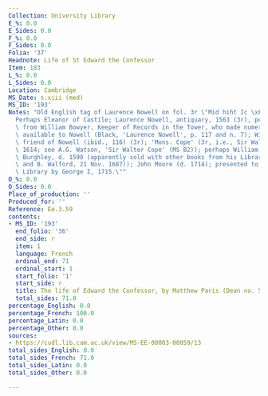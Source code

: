```yaml
---
Collection: University Library
E_%: 0.0
E_Sides: 0.0
F_%: 0.0
F_Sides: 0.0
Folia: '37'
Headnote: Life of St Edward the Confessor
Item: 183
L_%: 0.0
L_Sides: 0.0
Location: Cambridge
MS_Date: s.xiii (med)
MS_ID: '193'
Notes: "Old English tag of Laurence Nowell on fol. 3r \"Mid hiht Ic \xFEolige\";\"\
  Perhaps Eleanor of Castile; Laurence Nowell, antiquary, 1563 (3r), perhaps acquired\
  \ from William Bowyer, Keeper of Records in the Tower, who made numerous manuscripts\
  \ available to Nowell (Black, 'Laurence Nowell', p. 117 and n. 7); William Lambarde,\
  \ friend of Nowell (ibid., 116) (3r); 'Mons. Cope' (3r, i.e., Sir Walter Cope, d.\
  \ 1614; see A.G. Watson, 'Sir Walter Cope' (MS B2)); perhaps William Cecil, Lord\
  \ Burghley, d. 1598 (apparently sold with other books from his Library (T. Bentley\
  \ and B. Walford, 21 Nov. 1687)); John Moore (d. 1714); presented to University\
  \ Library by George I, 1715.\""
O_%: 0.0
O_Sides: 0.0
Place_of_production: ''
Produced_for: ''
Reference: Ee.3.59
contents:
- MS_ID: '193'
  end_folio: '36'
  end_side: r
  item: 1
  language: French
  ordinal_end: 71
  ordinal_start: 1
  start_folio: '1'
  start_side: r
  title: The life of Edward the Confessor, by Matthew Paris (Dean no. 522)
  total_sides: 71.0
percentage_English: 0.0
percentage_French: 100.0
percentage_Latin: 0.0
percentage_Other: 0.0
sources:
- https://cudl.lib.cam.ac.uk/view/MS-EE-00003-00059/13
total_sides_English: 0.0
total_sides_French: 71.0
total_sides_Latin: 0.0
total_sides_Other: 0.0

---
```


